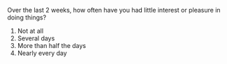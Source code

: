 Over the last 2 weeks, how often have you had little interest or pleasure in doing things?
1. Not at all
2. Several days
3. More than half the days
4. Nearly every day

